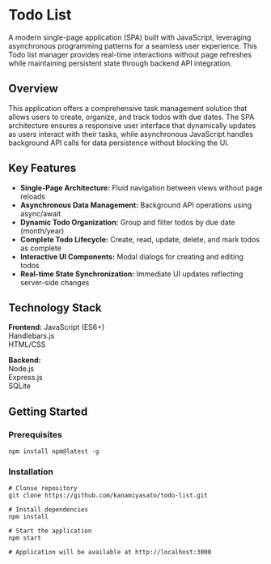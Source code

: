 # Todo List
A modern single-page application (SPA) built with JavaScript, leveraging asynchronous programming patterns for a seamless user experience. This Todo list manager provides real-time interactions without page refreshes while maintaining persistent state through backend API integration.

## Overview
This application offers a comprehensive task management solution that allows users to create, organize, and track todos with due dates. The SPA architecture ensures a responsive user interface that dynamically updates as users interact with their tasks, while asynchronous JavaScript handles background API calls for data persistence without blocking the UI.

## Key Features
- **Single-Page Architecture:** Fluid navigation between views without page reloads
- **Asynchronous Data Management:** Background API operations using async/await
- **Dynamic Todo Organization:** Group and filter todos by due date (month/year)
- **Complete Todo Lifecycle:** Create, read, update, delete, and mark todos as complete
- **Interactive UI Components:** Modal dialogs for creating and editing todos
- **Real-time State Synchronization:** Immediate UI updates reflecting server-side changes

## Technology Stack
**Frontend:**
JavaScript (ES6+)\
Handlebars.js\
HTML/CSS

**Backend:**\
Node.js\
Express.js\
SQLite

## Getting Started
### Prerequisites
```
npm install npm@latest -g
```

### Installation
```
# Clonse repository
git clone https://github.com/kanamiyasato/todo-list.git

# Install dependencies
npm install

# Start the application
npm start

# Application will be available at http://localhost:3000
```
